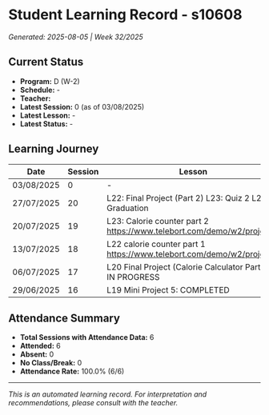 # Student Learning Record - s10608
*Generated: 2025-08-05 | Week 32/2025*

## Current Status
- **Program:** D (W-2)
- **Schedule:**  -
- **Teacher:** 
- **Latest Session:** 0 (as of 03/08/2025)
- **Latest Lesson:** -
- **Latest Status:** -

## Learning Journey
| Date | Session | Lesson | Attendance | Progress |
|------|---------|--------|------------|----------|
| 03/08/2025 | 0 | - | - | - |
| 27/07/2025 | 20 | L22: Final Project (Part 2) L23: Quiz 2 L24: Graduation | Soumiya | Graduated |
| 20/07/2025 | 19 | L23: Calorie counter part 2 https://www.telebort.com/demo/w2/project/6  | Soumiya | In Progress |
| 13/07/2025 | 18 | L22 calorie counter part 1 https://www.telebort.com/demo/w2/project/6 | Soumiya | Completed |
| 06/07/2025 | 17 | L20 Final Project (Calorie Calculator Part 1): IN PROGRESS | Soumiya | Completed |
| 29/06/2025 | 16 | L19 Mini Project 5: COMPLETED | Soumiya | - |

## Attendance Summary
- **Total Sessions with Attendance Data:** 6
- **Attended:** 6
- **Absent:** 0
- **No Class/Break:** 0
- **Attendance Rate:** 100.0% (6/6)

---
*This is an automated learning record. For interpretation and recommendations, please consult with the teacher.*